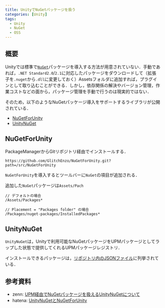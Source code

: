 ```yaml
---
title: UnityでNuGetパッケージを扱う
categories: [Unity]
tags:
  - Unity
  - NuGet
  - OSS
---
```



## 概要

Unityでは標準で[`NuGet`][NuGet]パッケージを導入する方法が用意されていない．手動であれば，`.NET Standard2.0`/`2.1`に対応したパッケージをダウンロードして（拡張子を`.nuget`から`.dll`に変更しておく）Assetsフォルダに追加すれば，プラグインとして取り込むことができる．しかし，依存関係の解決やバージョン管理，作業コストなどの面から，パッケージ管理を手動で行うのは現実的ではない．

そのため，以下のようなNuGetパッケージ導入をサポートするライブラリが公開されている．

- [NuGetForUnity][NuGetForUnity リポジトリ]
- [UnityNuGet][UnityNuGet リポジトリ]


## NuGetForUnity

PackageManagerからGitリポジトリ経由でインストールする．

``` 
https://github.com/GlitchEnzo/NuGetForUnity.git?path=/src/NuGetForUnity
```

`NuGetForUnity`を導入するとツールバーに`NuGet`の項目が追加される．



追加した`NuGet`パッケージは`Assets/Pach`

```
// デフォルトの場合
/Assets/Packages*

// Placement = "Packages folder" の場合
/Packages/nuget-packages/InstalledPackages*
```



## UnityNuGet
`UnityNuGet`は，Unityで利用可能なNuGetパッケージをUPMパッケージとしてラップした状態で提供してくれるUPMパッケージレジストリ．

インストールできるパッケージは，[リポジトリ内のJSONファイル](https://github.com/bdovaz/UnityNuGet/blob/master/registry.json)に列挙されている．


## 参考資料

- zenn: [UPM経由でNuGetパッケージを扱えるUnityNuGetについて](https://zenn.dev/drumath2237/articles/01a760cac9f4bc)
- hatena: [UnityNuGetとNuGetForUnity](https://www.nowsprinting.com/entry/2023/12/21/024620)


<!-- リンク | リポジトリ -->
[NuGetForUnity リポジトリ]: https://github.com/GlitchEnzo/NuGetForUnity
[UnityNuGet リポジトリ]: https://github.com/bdovaz/UnityNuGet

[NuGet]: https://www.nuget.org/